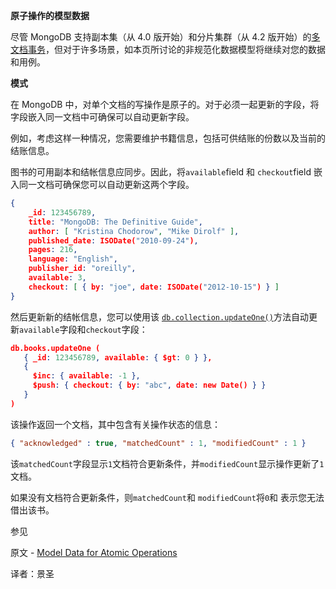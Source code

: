 **原子操作的模型数据**

尽管 MongoDB 支持副本集（从 4.0 版开始）和分片集群（从 4.2 版开始）的[多文档事务](https://www.mongodb.com/docs/manual/core/transactions/)，但对于许多场景，如本页所讨论的非规范化数据模型将继续对您的数据和用例。

**模式**

在 MongoDB 中，对单个文档的写操作是原子的。对于必须一起更新的字段，将字段嵌入同一文档中可确保可以自动更新字段。

例如，考虑这样一种情况，您需要维护书籍信息，包括可供结账的份数以及当前的结账信息。

图书的可用副本和结帐信息应同步。因此，将`available`field 和 `checkout`field 嵌入同一文档可确保您可以自动更新这两个字段。

```json
{
    _id: 123456789,
    title: "MongoDB: The Definitive Guide",
    author: [ "Kristina Chodorow", "Mike Dirolf" ],
    published_date: ISODate("2010-09-24"),
    pages: 216,
    language: "English",
    publisher_id: "oreilly",
    available: 3,
    checkout: [ { by: "joe", date: ISODate("2012-10-15") } ]
}
```

然后更新新的结帐信息，您可以使用该 [`db.collection.updateOne()`](https://www.mongodb.com/docs/manual/reference/method/db.collection.updateOne/#mongodb-method-db.collection.updateOne)方法自动更新`available`字段和`checkout`字段：

```json
db.books.updateOne (
   { _id: 123456789, available: { $gt: 0 } },
   {
     $inc: { available: -1 },
     $push: { checkout: { by: "abc", date: new Date() } }
   }
)
```

该操作返回一个文档，其中包含有关操作状态的信息：

```json
{ "acknowledged" : true, "matchedCount" : 1, "modifiedCount" : 1 }
```

该`matchedCount`字段显示`1`文档符合更新条件，并`modifiedCount`显示操作更新了`1` 文档。

如果没有文档符合更新条件，则`matchedCount`和 `modifiedCount`将`0`和 表示您无法借出该书。

 参见

原文 - [Model Data for Atomic Operations]( https://docs.mongodb.com/manual/tutorial/model-data-for-atomic-operations/ )

译者：景圣

